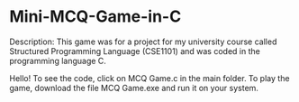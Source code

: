 # Mini-MCQ-Game-in-C

Description: 
This game was for a project for my university course called Structured Programming Language (CSE1101) and was coded in the programming language C.

Hello! 
To see the code, click on MCQ Game.c in the main folder. 
To play the game, download the file MCQ Game.exe and run it on your system. 
